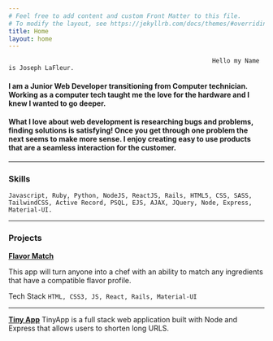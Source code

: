 ```yaml
---
# Feel free to add content and custom Front Matter to this file.
# To modify the layout, see https://jekyllrb.com/docs/themes/#overriding-theme-defaults
title: Home
layout: home
---
```


                                                            Hello my Name is Joseph LaFleur.


#### I am a Junior Web Developer transitioning from Computer technician. Working as a computer tech taught me the love for the hardware and I knew I wanted to go deeper. 
#### What I love about web development is researching bugs and problems, finding solutions is satisfying!  Once you get through one problem the next seems to make more sense. I enjoy creating easy to use products that are a seamless interaction for the customer.
---
### Skills

```Javascript, Ruby, Python, NodeJS, ReactJS, Rails, HTML5, CSS, SASS, TailwindCSS, Active Record, PSQL, EJS, AJAX, JQuery, Node, Express, Material-UI.```

---
### Projects
**[Flavor Match]**

This app will turn anyone into a chef with an ability to match any ingredients that have a compatible flavor profile.

Tech Stack
``HTML, CSS3, JS, React, Rails, Material-UI``

---
**[Tiny App]**
TinyApp is a full stack web application built with Node and Express that allows users to shorten long URLS.


[Flavor Match]:https://github.com/jlafleur93/feb3cohort_final_project
[Tiny App]:https://github.com/jlafleur93/tinyapp